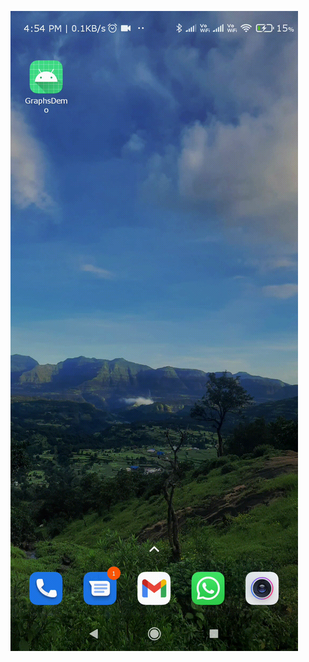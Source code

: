 ![Alt Text](https://github.com/pawarvijay710/GraphDemo/blob/main/Screenrecorder-2021-12-01-16-54-11-486.gif)
